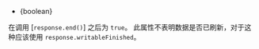 <!-- YAML
added: v12.9.0
-->

* {boolean}

在调用 [`response.end()`] 之后为 `true`。 
此属性不表明数据是否已刷新，对于这种应该使用 `response.writableFinished`。

